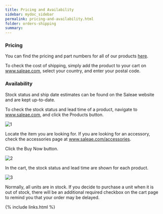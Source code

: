 ```yaml
---
title: Pricing and Availability
sidebar: mydoc_sidebar
permalink: pricing-and-availability.html
folder: orders-shipping
summary:
---
```


### Pricing

You can find the pricing and part numbers for all of our products [here](https://support.saleae.com/ordering-and-shipping/faq/saleae-part-numbers).

To check the cost of shipping, simply add the product to your cart on www.saleae.com, select your country, and enter your postal code.

### Availability

Stock status and ship date estimates can be found on the Saleae website and are kept up-to-date.

To check the stock status and lead time of a product, navigate to www.saleae.com, and click the Products button.

![1](https://trello-attachments.s3.amazonaws.com/56c5153ab310a61cb7e73410/608x166/d1991f76097aaf48b91c35040b28878f/1_click_products.png)

Locate the item you are looking for. If you are looking for an accessory, check the accessories page at www.saleae.com/accessories.

Click the Buy Now button.

![2](https://trello-attachments.s3.amazonaws.com/56c5153ab310a61cb7e73410/444x569/9b1fb1e0002c22ee217c9e640831d90c/2-click-buy-now.png)

In the cart, the stock status and lead time are shown for each product.

![3](https://trello-attachments.s3.amazonaws.com/56c5153ab310a61cb7e73410/347x274/79a2d1e6b522afb556f53b03cdebeaa6/3-check-status.png)

Normally, all units are in stock. If you decide to purchase a unit when it is out of stock, there will be an additional required checkbox on the cart page to remind you that your order may be delayed.

{% include links.html %}